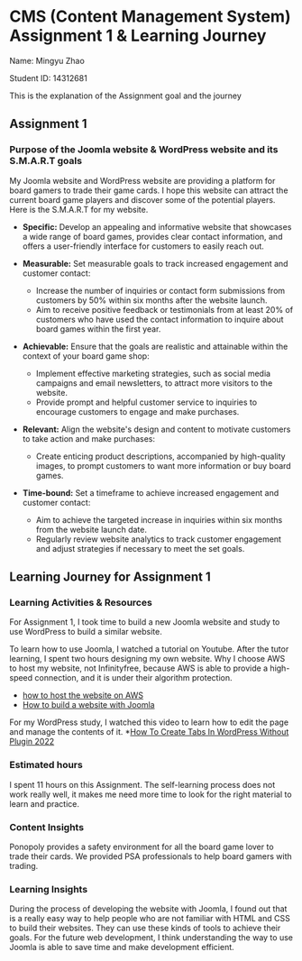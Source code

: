 # CMS (Content Management System) Assignment 1 & Learning Journey
Name: Mingyu Zhao

Student ID: 14312681

This is the explanation of the Assignment goal and the journey

## Assignment 1
### Purpose of the Joomla website & WordPress website and its S.M.A.R.T goals

My Joomla website and WordPress website are providing a platform for board gamers to trade their game cards. 
I hope this website can attract the current board game players and discover some of the potential players. 
Here is the S.M.A.R.T for my website.

* **Specific:** Develop an appealing and informative website that showcases a wide range of board games, provides clear contact information, and offers a user-friendly interface for customers to easily reach out.

* **Measurable:** Set measurable goals to track increased engagement and customer contact:
  * Increase the number of inquiries or contact form submissions from customers by 50% within six months after the website launch.
  * Aim to receive positive feedback or testimonials from at least 20% of customers who have used the contact information to inquire about board games within the first year.

* **Achievable:** Ensure that the goals are realistic and attainable within the context of your board game shop:
  * Implement effective marketing strategies, such as social media campaigns and email newsletters, to attract more visitors to the website.
  * Provide prompt and helpful customer service to inquiries to encourage customers to engage and make purchases.

* **Relevant:** Align the website's design and content to motivate customers to take action and make purchases:
  * Create enticing product descriptions, accompanied by high-quality images, to prompt customers to want more information or buy board games.

* **Time-bound:** Set a timeframe to achieve increased engagement and customer contact:
  * Aim to achieve the targeted increase in inquiries within six months from the website launch date.
  * Regularly review website analytics to track customer engagement and adjust strategies if necessary to meet the set goals.



## Learning Journey for Assignment 1
### Learning Activities & Resources
For Assignment 1, I took time to build a new Joomla website and study to use WordPress to build a similar website.

To learn how to use Joomla, I watched a tutorial on Youtube. After the tutor learning, I spent two hours designing my own website.
Why I choose AWS to host my website, not Infinityfree, because AWS is able to provide a high-speed connection, and it is under their algorithm protection.
* [how to host the website on AWS](https://youtu.be/Islmm-LMu38?si=sTIFerHYvohTutCn)
* [How to build a website with Joomla](https://youtu.be/h5VZwTLdgdM?si=sgfd-DRT5KLaicI4)

For my WordPress study, I watched this video to learn how to edit the page and manage the contents of it.
*[How To Create Tabs In WordPress Without Plugin 2022 ](https://youtu.be/nnewVWP6e4c?si=r4WMgvye31o4FVvP)

### Estimated hours
I spent 11 hours on this Assignment. The self-learning process does not work really well, it makes me need more time to look for the right material to learn and practice.

### Content Insights
Ponopoly provides a safety environment for all the board game lover to trade their cards. We provided PSA professionals to help board gamers with trading. 

### Learning Insights
During the process of developing the website with Joomla, I found out that is a really easy way to help people who are not familiar with HTML and CSS to build their websites. They can use these kinds of tools to achieve their goals. For the future web development, I think understanding the way to use Joomla is able to save time and make development efficient.

